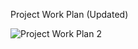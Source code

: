 Project Work Plan (Updated)

![Project Work Plan 2](https://user-images.githubusercontent.com/49036494/97088509-ee2ff780-1639-11eb-80d1-03035e0997d1.png)
